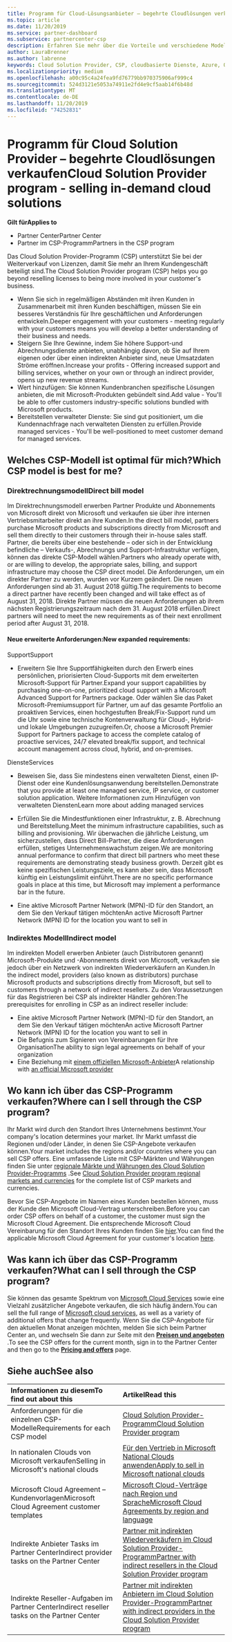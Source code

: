 ```yaml
---
title: Programm für Cloud-Lösungsanbieter – begehrte Cloudlösungen verkaufen | Partner Center
ms.topic: article
ms.date: 11/20/2019
ms.service: partner-dashboard
ms.subservice: partnercenter-csp
description: Erfahren Sie mehr über die Vorteile und verschiedene Modelle im Cloud Solution Provider-Programm, damit Ihr Unternehmen mit neuen Kunden und neuen Fachkenntnissen wächst.
author: LauraBrenner
ms.author: labrenne
keywords: Cloud Solution Provider, CSP, cloudbasierte Dienste, Azure, Office 365, Dynamics, CSP-Partner im CSP, direkte Partner, direkter CSP-Partner, indirekter CSP-Händler, direkter CSP, indirekter CSP, direktes Modell, indirektes Modell, indirekter Händler, indirekter Anbieter, Anbieter, Verteiler, Cloud Solution Provider-Programm
ms.localizationpriority: medium
ms.openlocfilehash: a00c95c4a24fea9fd76779bb970375906af999c4
ms.sourcegitcommit: 524d3121e5053a74911e2fd4e9cf5aab14f6b48d
ms.translationtype: MT
ms.contentlocale: de-DE
ms.lasthandoff: 11/20/2019
ms.locfileid: "74252831"
---
```

# <a name="cloud-solution-provider-program---selling-in-demand-cloud-solutions"></a><span data-ttu-id="d5990-104">Programm für Cloud Solution Provider – begehrte Cloudlösungen verkaufen</span><span class="sxs-lookup"><span data-stu-id="d5990-104">Cloud Solution Provider program - selling in-demand cloud solutions</span></span> 

<span data-ttu-id="d5990-105">**Gilt für**</span><span class="sxs-lookup"><span data-stu-id="d5990-105">**Applies to**</span></span>

- <span data-ttu-id="d5990-106">Partner Center</span><span class="sxs-lookup"><span data-stu-id="d5990-106">Partner Center</span></span>
- <span data-ttu-id="d5990-107">Partner im CSP-Programm</span><span class="sxs-lookup"><span data-stu-id="d5990-107">Partners in the CSP program</span></span>

<span data-ttu-id="d5990-108">Das Cloud Solution Provider-Programm (CSP) unterstützt Sie bei der Weiterverkauf von Lizenzen, damit Sie mehr an Ihrem Kundengeschäft beteiligt sind.</span><span class="sxs-lookup"><span data-stu-id="d5990-108">The Cloud Solution Provider program (CSP) helps you go beyond reselling licenses to being more involved in your customer's business.</span></span>
 
- <span data-ttu-id="d5990-109">Wenn Sie sich in regelmäßigen Abständen mit ihren Kunden in Zusammenarbeit mit ihren Kunden beschäftigen, müssen Sie ein besseres Verständnis für Ihre geschäftlichen und Anforderungen entwickeln.</span><span class="sxs-lookup"><span data-stu-id="d5990-109">Deeper engagement with your customers - meeting regularly with your customers means you will develop a better understanding of their business and needs.</span></span>
- <span data-ttu-id="d5990-110">Steigern Sie Ihre Gewinne, indem Sie höhere Support-und Abrechnungsdienste anbieten, unabhängig davon, ob Sie auf Ihrem eigenen oder über einen indirekten Anbieter sind, neue Umsatzdaten Ströme eröffnen.</span><span class="sxs-lookup"><span data-stu-id="d5990-110">Increase your profits - Offering increased support and billing services, whether on your own or through an indirect provider, opens up new revenue streams.</span></span>  
- <span data-ttu-id="d5990-111">Wert hinzufügen: Sie können Kundenbranchen spezifische Lösungen anbieten, die mit Microsoft-Produkten gebündelt sind.</span><span class="sxs-lookup"><span data-stu-id="d5990-111">Add value - You'll be able to offer customers industry-specific solutions bundled with Microsoft products.</span></span>
- <span data-ttu-id="d5990-112">Bereitstellen verwalteter Dienste: Sie sind gut positioniert, um die Kundennachfrage nach verwalteten Diensten zu erfüllen.</span><span class="sxs-lookup"><span data-stu-id="d5990-112">Provide managed services - You'll be well-positioned to meet customer demand for managed services.</span></span> 

## <a name="which-csp-model-is-best-for-me"></a><span data-ttu-id="d5990-113">Welches CSP-Modell ist optimal für mich?</span><span class="sxs-lookup"><span data-stu-id="d5990-113">Which CSP model is best for me?</span></span>

### <a name="direct-bill-model"></a><span data-ttu-id="d5990-114">Direktrechnungsmodell</span><span class="sxs-lookup"><span data-stu-id="d5990-114">Direct bill model</span></span>

 <span data-ttu-id="d5990-115">Im Direktrechnungsmodell erwerben Partner Produkte und Abonnements von Microsoft direkt von Microsoft und verkaufen sie über ihre internen Vertriebsmitarbeiter direkt an ihre Kunden.</span><span class="sxs-lookup"><span data-stu-id="d5990-115">In the direct bill model, partners purchase Microsoft products and subscriptions directly from Microsoft and sell them directly to their customers through their in-house sales staff.</span></span> <span data-ttu-id="d5990-116">Partner, die bereits über eine bestehende – oder sich in der Entwicklung befindliche – Verkaufs-, Abrechnungs und Support-Infrastruktur verfügen, können das direkte CSP-Modell wählen.</span><span class="sxs-lookup"><span data-stu-id="d5990-116">Partners who already operate with, or are willing to develop, the appropriate sales, billing, and support infrastructure may choose the CSP direct model.</span></span> <span data-ttu-id="d5990-117">Die Anforderungen, um ein direkter Partner zu werden, wurden vor Kurzem geändert. Die neuen Anforderungen sind ab 31. August 2018 gültig.</span><span class="sxs-lookup"><span data-stu-id="d5990-117">The requirements to become a direct partner have recently been changed and will take effect as of August 31, 2018.</span></span> <span data-ttu-id="d5990-118">Direkte Partner müssen die neuen Anforderungen ab ihrem nächsten Registrierungszeitraum nach dem 31. August 2018 erfüllen.</span><span class="sxs-lookup"><span data-stu-id="d5990-118">Direct partners will need to meet the new requirements as of their next enrollment period after August 31, 2018.</span></span>


#### <a name="new-expanded-requirements"></a><span data-ttu-id="d5990-119">Neue erweiterte Anforderungen:</span><span class="sxs-lookup"><span data-stu-id="d5990-119">New expanded requirements:</span></span>

<span data-ttu-id="d5990-120">Support</span><span class="sxs-lookup"><span data-stu-id="d5990-120">Support</span></span>
- <span data-ttu-id="d5990-121">Erweitern Sie Ihre Supportfähigkeiten durch den Erwerb eines persönlichen, priorisierten Cloud-Supports mit dem erweiterten Microsoft-Support für Partner.</span><span class="sxs-lookup"><span data-stu-id="d5990-121">Expand your support capabilities by purchasing one-on-one, prioritized cloud support with a Microsoft Advanced Support for Partners package.</span></span> <span data-ttu-id="d5990-122">Oder wählen Sie das Paket Microsoft-Premiumsupport für Partner, um auf das gesamte Portfolio an proaktiven Services, einen hochgestuften Break/Fix-Support rund um die Uhr sowie eine technische Kontenverwaltung für Cloud-, Hybrid- und lokale Umgebungen zuzugreifen.</span><span class="sxs-lookup"><span data-stu-id="d5990-122">Or, choose a Microsoft Premier Support for Partners package to access the complete catalog of proactive services, 24/7 elevated break/fix support, and technical account management across cloud, hybrid, and on-premises.</span></span> 

<span data-ttu-id="d5990-123">Dienste</span><span class="sxs-lookup"><span data-stu-id="d5990-123">Services</span></span>

- <span data-ttu-id="d5990-124">Beweisen Sie, dass Sie mindestens einen verwalteten Dienst, einen IP-Dienst oder eine Kundenlösungsanwendung bereitstellen.</span><span class="sxs-lookup"><span data-stu-id="d5990-124">Demonstrate that you provide at least one managed service, IP service, or customer solution application.</span></span> <span data-ttu-id="d5990-125">Weitere Informationen zum Hinzufügen von verwalteten Diensten</span><span class="sxs-lookup"><span data-stu-id="d5990-125">Learn more about adding managed services</span></span>

- <span data-ttu-id="d5990-126">Erfüllen Sie die Mindestfunktionen einer Infrastruktur, z. B. Abrechnung und Bereitstellung.</span><span class="sxs-lookup"><span data-stu-id="d5990-126">Meet the minimum infrastructure capabilities, such as billing and provisioning.</span></span>
<span data-ttu-id="d5990-127">Wir überwachen die jährliche Leistung, um sicherzustellen, dass Direct Bill-Partner, die diese Anforderungen erfüllen, stetiges Unternehmenswachstum zeigen.</span><span class="sxs-lookup"><span data-stu-id="d5990-127">We are monitoring annual performance to confirm that direct bill partners who meet these requirements are demonstrating steady business growth.</span></span> <span data-ttu-id="d5990-128">Derzeit gibt es keine spezifischen Leistungsziele, es kann aber sein, dass Microsoft künftig ein Leistungslimit einführt.</span><span class="sxs-lookup"><span data-stu-id="d5990-128">There are no specific performance goals in place at this time, but Microsoft may implement a performance bar in the future.</span></span> 

- <span data-ttu-id="d5990-129">Eine aktive Microsoft Partner Network (MPN)-ID für den Standort, an dem Sie den Verkauf tätigen möchten</span><span class="sxs-lookup"><span data-stu-id="d5990-129">An active Microsoft Partner Network (MPN) ID for the location you want to sell in</span></span>


### <a name="indirect-model"></a><span data-ttu-id="d5990-130">Indirektes Modell</span><span class="sxs-lookup"><span data-stu-id="d5990-130">Indirect model</span></span>

<span data-ttu-id="d5990-131">Im indirekten Modell erwerben Anbieter (auch Distributoren genannt) Microsoft-Produkte und -Abonnements direkt von Microsoft, verkaufen sie jedoch über ein Netzwerk von indirekten Wiederverkäufern an Kunden.</span><span class="sxs-lookup"><span data-stu-id="d5990-131">In the indirect model, providers (also known as distributors) purchase Microsoft products and subscriptions directly from Microsoft, but sell to customers through a network of indirect resellers.</span></span> <span data-ttu-id="d5990-132">Zu den Voraussetzungen für das Registrieren bei CSP als indirekter Händler gehören:</span><span class="sxs-lookup"><span data-stu-id="d5990-132">The prerequisites for enrolling in CSP as an indirect reseller include:</span></span>

- <span data-ttu-id="d5990-133">Eine aktive Microsoft Partner Network (MPN)-ID für den Standort, an dem Sie den Verkauf tätigen möchten</span><span class="sxs-lookup"><span data-stu-id="d5990-133">An active Microsoft Partner Network (MPN) ID for the location you want to sell in</span></span>
- <span data-ttu-id="d5990-134">Die Befugnis zum Signieren von Vereinbarungen für Ihre Organisation</span><span class="sxs-lookup"><span data-stu-id="d5990-134">The ability to sign legal agreements on behalf of your organization</span></span>
- <span data-ttu-id="d5990-135">Eine Beziehung mit [einem offiziellen Microsoft-Anbieter](https://partnercenter.microsoft.com/partner/find-a-provider)</span><span class="sxs-lookup"><span data-stu-id="d5990-135">A relationship with [an official Microsoft provider](https://partnercenter.microsoft.com/partner/find-a-provider)</span></span>


## <a name="where-can-i-sell-through-the-csp-program"></a><span data-ttu-id="d5990-136">Wo kann ich über das CSP-Programm verkaufen?</span><span class="sxs-lookup"><span data-stu-id="d5990-136">Where can I sell through the CSP program?</span></span>

<span data-ttu-id="d5990-137">Ihr Markt wird durch den Standort Ihres Unternehmens bestimmt.</span><span class="sxs-lookup"><span data-stu-id="d5990-137">Your company's location determines your market.</span></span> <span data-ttu-id="d5990-138">Ihr Markt umfasst die Regionen und/oder Länder, in denen Sie CSP-Angebote verkaufen können.</span><span class="sxs-lookup"><span data-stu-id="d5990-138">Your market includes the regions and/or countries where you can sell CSP offers.</span></span> <span data-ttu-id="d5990-139">Eine umfassende Liste mit CSP-Märkten und Währungen finden Sie unter [regionale Märkte und Währungen des Cloud Solution Provider-Programms](regional-authorization-overview.md) .</span><span class="sxs-lookup"><span data-stu-id="d5990-139">See [Cloud Solution Provider program regional markets and currencies](regional-authorization-overview.md) for the complete list of CSP markets and currencies.</span></span>

<span data-ttu-id="d5990-140">Bevor Sie CSP-Angebote im Namen eines Kunden bestellen können, muss der Kunde den Microsoft Cloud-Vertrag unterschreiben.</span><span class="sxs-lookup"><span data-stu-id="d5990-140">Before you can order CSP offers on behalf of a customer, the customer must sign the Microsoft Cloud Agreement.</span></span> <span data-ttu-id="d5990-141">Die entsprechende Microsoft Cloud Vereinbarung für den Standort Ihres Kunden finden Sie [hier](agreements.md).</span><span class="sxs-lookup"><span data-stu-id="d5990-141">You can find the applicable Microsoft Cloud Agreement for your customer's location [here](agreements.md).</span></span>  

## <a name="what-can-i-sell-through-the-csp-program"></a><span data-ttu-id="d5990-142">Was kann ich über das CSP-Programm verkaufen?</span><span class="sxs-lookup"><span data-stu-id="d5990-142">What can I sell through the CSP program?</span></span>

<span data-ttu-id="d5990-143">Sie können das gesamte Spektrum von [Microsoft Cloud Services](https://partner.microsoft.com/cloud-solution-provider/products-and-services) sowie eine Vielzahl zusätzlicher Angebote verkaufen, die sich häufig ändern.</span><span class="sxs-lookup"><span data-stu-id="d5990-143">You can sell the full range of [Microsoft cloud services](https://partner.microsoft.com/cloud-solution-provider/products-and-services), as well as a variety of additional offers that change frequently.</span></span> <span data-ttu-id="d5990-144">Wenn Sie die CSP-Angebote für den aktuellen Monat anzeigen möchten, melden Sie sich beim Partner Center an, und wechseln Sie dann zur Seite mit den [**Preisen und angeboten**](https://partnercenter.microsoft.com/pcv/sales) .</span><span class="sxs-lookup"><span data-stu-id="d5990-144">To see the CSP offers for the current month, sign in to the Partner Center and then go to the [**Pricing and offers**](https://partnercenter.microsoft.com/pcv/sales) page.</span></span>

## <a name="see-also"></a><span data-ttu-id="d5990-145">Siehe auch</span><span class="sxs-lookup"><span data-stu-id="d5990-145">See also</span></span> 


|<span data-ttu-id="d5990-146">**Informationen zu diesem**</span><span class="sxs-lookup"><span data-stu-id="d5990-146">**To find out about this**</span></span>   |<span data-ttu-id="d5990-147">**Artikel**</span><span class="sxs-lookup"><span data-stu-id="d5990-147">**Read this**</span></span>   |
|:---------------------------|:--------------------|
|<span data-ttu-id="d5990-148">Anforderungen für die einzelnen CSP-Modelle</span><span class="sxs-lookup"><span data-stu-id="d5990-148">Requirements for each CSP model</span></span>   | [<span data-ttu-id="d5990-149">Cloud Solution Provider-Programm</span><span class="sxs-lookup"><span data-stu-id="d5990-149">Cloud Solution Provider program</span></span>](https://partnercenter.microsoft.com/partner/cloud-solution-provider)|
|<span data-ttu-id="d5990-150">In nationalen Clouds von Microsoft verkaufen</span><span class="sxs-lookup"><span data-stu-id="d5990-150">Selling in Microsoft's national clouds</span></span>   | [<span data-ttu-id="d5990-151">Für den Vertrieb in Microsoft National Clouds anwenden</span><span class="sxs-lookup"><span data-stu-id="d5990-151">Apply to sell in Microsoft national clouds</span></span>](csp-national-clouds-overview.md)|
|<span data-ttu-id="d5990-152">Microsoft Cloud Agreement – Kundenvorlagen</span><span class="sxs-lookup"><span data-stu-id="d5990-152">Microsoft Cloud Agreement customer templates</span></span>   |[<span data-ttu-id="d5990-153">Microsoft Cloud-Verträge nach Region und Sprache</span><span class="sxs-lookup"><span data-stu-id="d5990-153">Microsoft Cloud Agreements by region and language</span></span>](agreements.md)|
|<span data-ttu-id="d5990-154">Indirekte Anbieter Tasks im Partner Center</span><span class="sxs-lookup"><span data-stu-id="d5990-154">Indirect provider tasks on the Partner Center</span></span>  |[<span data-ttu-id="d5990-155">Partner mit indirekten Wiederverkäufern im Cloud Solution Provider-Programm</span><span class="sxs-lookup"><span data-stu-id="d5990-155">Partner with indirect resellers in the Cloud Solution Provider program</span></span>](indirect-provider-tasks-in-partner-center.md)|
|<span data-ttu-id="d5990-156">Indirekte Reseller-Aufgaben im Partner Center</span><span class="sxs-lookup"><span data-stu-id="d5990-156">Indirect reseller tasks on the Partner Center</span></span>   |[<span data-ttu-id="d5990-157">Partner mit indirekten Anbietern im Cloud Solution Provider-Programm</span><span class="sxs-lookup"><span data-stu-id="d5990-157">Partner with indirect providers in the Cloud Solution Provider program</span></span>](indirect-reseller-tasks-in-partner-center.md)|
